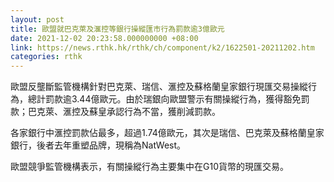 ```yaml
---
layout: post
title: 歐盟就巴克萊及滙控等銀行操縱匯市行為罰款逾3億歐元
date: 2021-12-02 20:23:58.000000000 +08:00
link: https://news.rthk.hk/rthk/ch/component/k2/1622501-20211202.htm
categories: rthk
---
```


歐盟反壟斷監管機構針對巴克萊、瑞信、滙控及蘇格蘭皇家銀行現匯交易操縱行為，總計罰款逾3.44億歐元。由於瑞銀向歐盟警示有關操縱行為，獲得豁免罰款；巴克萊、滙控及蘇皇承認行為不當，獲削減罰款。

各家銀行中滙控罰款佔最多，超過1.74億歐元，其次是瑞信、巴克萊及蘇格蘭皇家銀行，後者去年重塑品牌，現稱為NatWest。

歐盟競爭監管機構表示，有關操縱行為主要集中在G10貨幣的現匯交易。
